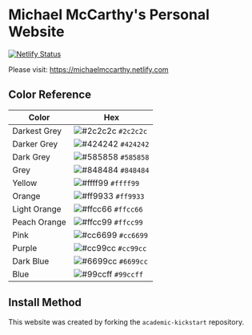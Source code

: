 # Michael McCarthy's Personal Website

<!-- badges start -->
[![Netlify Status](https://api.netlify.com/api/v1/badges/e45ce19a-adc9-437e-9413-6395762b2137/deploy-status)](https://app.netlify.com/sites/michaelmccarthy/deploys)
<!-- badges end -->

Please visit: https://michaelmccarthy.netlify.com

## Color Reference

| Color          | Hex                                                                |
| -------------- | ------------------------------------------------------------------ |
| Darkest Grey   | ![#2c2c2c](https://via.placeholder.com/10/2c2c2c?text=+) `#2c2c2c` |
| Darker Grey    | ![#424242](https://via.placeholder.com/10/424242?text=+) `#424242` |
| Dark Grey      | ![#585858](https://via.placeholder.com/10/585858?text=+) `#585858` |
| Grey           | ![#848484](https://via.placeholder.com/10/848484?text=+) `#848484` |
| Yellow         | ![#ffff99](https://via.placeholder.com/10/ffff99?text=+) `#ffff99` |
| Orange         | ![#ff9933](https://via.placeholder.com/10/ff9933?text=+) `#ff9933` |
| Light Orange   | ![#ffcc66](https://via.placeholder.com/10/ffcc66?text=+) `#ffcc66` |
| Peach Orange   | ![#ffcc99](https://via.placeholder.com/10/ffcc99?text=+) `#ffcc99` |
| Pink           | ![#cc6699](https://via.placeholder.com/10/cc6699?text=+) `#cc6699` |
| Purple         | ![#cc99cc](https://via.placeholder.com/10/cc99cc?text=+) `#cc99cc` |
| Dark Blue      | ![#6699cc](https://via.placeholder.com/10/6699cc?text=+) `#6699cc` |
| Blue           | ![#99ccff](https://via.placeholder.com/10/99ccff?text=+) `#99ccff` |

## Install Method

This website was created by forking the `academic-kickstart` repository.

